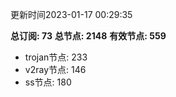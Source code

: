 更新时间2023-01-17 00:29:35

**总订阅: 73**
**总节点: 2148**
**有效节点: 559**
- trojan节点: 233
- v2ray节点: 146
- ss节点: 180
